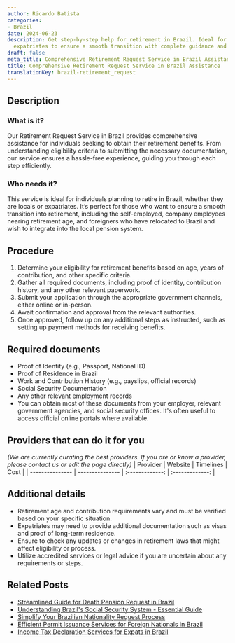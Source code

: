 ```yaml
---
author: Ricardo Batista
categories:
- Brazil
date: 2024-06-23
description: Get step-by-step help for retirement in Brazil. Ideal for locals and
  expatriates to ensure a smooth transition with complete guidance and document support.
draft: false
meta_title: Comprehensive Retirement Request Service in Brazil Assistance
title: Comprehensive Retirement Request Service in Brazil Assistance
translationKey: brazil-retirement_request
---
```



## Description
### What is it?
Our Retirement Request Service in Brazil provides comprehensive assistance for individuals seeking to obtain their retirement benefits. From understanding eligibility criteria to submitting the necessary documentation, our service ensures a hassle-free experience, guiding you through each step efficiently.

### Who needs it?
This service is ideal for individuals planning to retire in Brazil, whether they are locals or expatriates. It’s perfect for those who want to ensure a smooth transition into retirement, including the self-employed, company employees nearing retirement age, and foreigners who have relocated to Brazil and wish to integrate into the local pension system.

## Procedure

1. Determine your eligibility for retirement benefits based on age, years of contribution, and other specific criteria.
2. Gather all required documents, including proof of identity, contribution history, and any other relevant paperwork.
3. Submit your application through the appropriate government channels, either online or in-person.
4. Await confirmation and approval from the relevant authorities.
5. Once approved, follow up on any additional steps as instructed, such as setting up payment methods for receiving benefits.


## Required documents

- Proof of Identity (e.g., Passport, National ID)
- Proof of Residence in Brazil
- Work and Contribution History (e.g., payslips, official records)
- Social Security Documentation
- Any other relevant employment records
- You can obtain most of these documents from your employer, relevant government agencies, and social security offices. It's often useful to access official online portals where available.


## Providers that can do it for you
_(We are currently curating the best providers. If you are or know a provider, please contact us or edit the page directly)_
| Provider        |     Website     |     Timelines    |       Cost      |
| --------------- | --------------- |  :-------------: | :-------------: |

## Additional details

- Retirement age and contribution requirements vary and must be verified based on your specific situation.
- Expatriates may need to provide additional documentation such as visas and proof of long-term residence.
- Ensure to check any updates or changes in retirement laws that might affect eligibility or process.
- Utilize accredited services or legal advice if you are uncertain about any requirements or steps.

## Related Posts

- [Streamlined Guide for Death Pension Request in Brazil](https://tramitit.com/english/guides/brazil/death_pension_request/)
- [Understanding Brazil's Social Security System - Essential Guide](https://tramitit.com/english/guides/brazil/social_security/)
- [Simplify Your Brazilian Nationality Request Process](https://tramitit.com/english/guides/brazil/nationality_request/)
- [Efficient Permit Issuance Services for Foreign Nationals in Brazil](https://tramitit.com/english/guides/brazil/permit_issuance/)
- [Income Tax Declaration Services for Expats in Brazil](https://tramitit.com/english/guides/brazil/income_tax_declaration/)